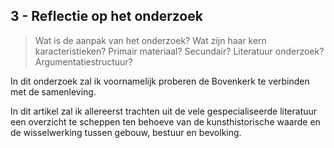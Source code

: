 ## 3 - Reflectie op het onderzoek

> Wat is de aanpak van het onderzoek? Wat zijn haar kern karacteristieken? Primair materiaal? Secundair? Literatuur onderzoek? Argumentatiestructuur?

In dit onderzoek zal ik voornamelijk proberen de Bovenkerk te verbinden met de samenleving. 

In dit artikel zal ik allereerst trachten uit de vele gespecialiseerde literatuur een overzicht te scheppen ten behoeve van de kunsthistorische waarde en de wisselwerking tussen gebouw, bestuur en bevolking. 

